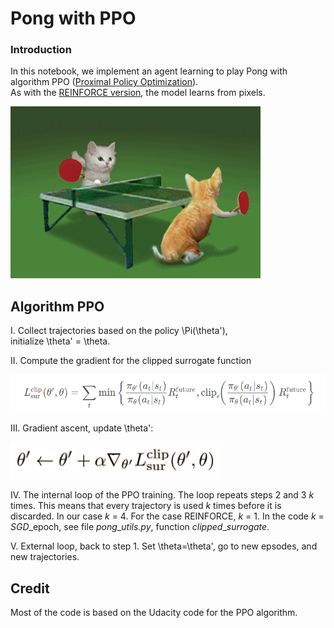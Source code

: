 # Pong with PPO

### Introduction 

In this notebook, we implement an agent learning to play Pong with
algorithm PPO ([Proximal Policy Optimization](https://openai.com/blog/openai-baselines-ppo/)).  
As with the [REINFORCE version](https://github.com/Rafael1s/Deep-Reinforcement-Learning-Udacity/tree/master/Pong-Policy-Gradient-REINFORCE), 
the model learns from pixels.

![](images/cat_pong_giphy.gif)

## Algorithm PPO 

I. Collect trajectories based on the policy \Pi(\theta'),  
initialize  \theta' = \theta.

II. Compute the gradient for the clipped surrogate function

![](images/L_CLIPPED.png)

III. Gradient ascent, update \theta':

![](images/gradient_ascent.png)

IV. The internal loop of the PPO training. The loop repeats steps 2 and 3 
_k_ times. This means that every trajectory is used _k_ times 
before it is discarded. In our case _k_ = 4. For the case REINFORCE,
_k_ = 1. In the code  _k_ = _SGD_\_epoch,
see file _pong_\__utils.py_, function _clipped_\__surrogate_.

V. External loop, back to step 1. Set \theta=\theta',
 go to new epsodes, and new trajectories.

## Credit       
Most of the code is based on the Udacity code for the PPO algorithm.  
